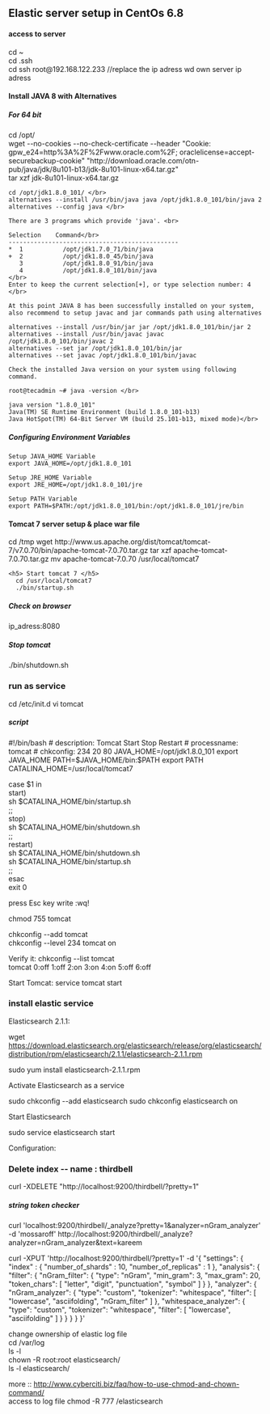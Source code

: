 <h2> Elastic server setup in CentOs 6.8 </h2>


<h4> access to server </h4>
cd ~ <br/>
cd .ssh <br/>
cd ssh root@192.168.122.233 //replace the ip adress wd own server ip adress

<h4> Install JAVA 8 with Alternatives</h4>
  <p>
    <h5> For 64 bit</h5>
    cd /opt/ </br>
    wget --no-cookies --no-check-certificate --header "Cookie: gpw_e24=http%3A%2F%2Fwww.oracle.com%2F; oraclelicense=accept-securebackup-cookie" "http://download.oracle.com/otn-pub/java/jdk/8u101-b13/jdk-8u101-linux-x64.tar.gz" </br>
    tar xzf jdk-8u101-linux-x64.tar.gz 
    
    cd /opt/jdk1.8.0_101/ </br>
    alternatives --install /usr/bin/java java /opt/jdk1.8.0_101/bin/java 2 
    alternatives --config java </br>

    There are 3 programs which provide 'java'. <br>

    Selection    Command</br>
    -----------------------------------------------
    *  1           /opt/jdk1.7.0_71/bin/java
    +  2           /opt/jdk1.8.0_45/bin/java
       3           /opt/jdk1.8.0_91/bin/java
       4           /opt/jdk1.8.0_101/bin/java
    </br>
    Enter to keep the current selection[+], or type selection number: 4 </br>
    
    At this point JAVA 8 has been successfully installed on your system, 
    also recommend to setup javac and jar commands path using alternatives
    
    alternatives --install /usr/bin/jar jar /opt/jdk1.8.0_101/bin/jar 2
    alternatives --install /usr/bin/javac javac /opt/jdk1.8.0_101/bin/javac 2
    alternatives --set jar /opt/jdk1.8.0_101/bin/jar
    alternatives --set javac /opt/jdk1.8.0_101/bin/javac
    
    Check the installed Java version on your system using following command.

    root@tecadmin ~# java -version </br>

    java version "1.8.0_101"
    Java(TM) SE Runtime Environment (build 1.8.0_101-b13)
    Java HotSpot(TM) 64-Bit Server VM (build 25.101-b13, mixed mode)</br>

   <h5> Configuring Environment Variables </h5>
    

    Setup JAVA_HOME Variable
    export JAVA_HOME=/opt/jdk1.8.0_101

    Setup JRE_HOME Variable
    export JRE_HOME=/opt/jdk1.8.0_101/jre

    Setup PATH Variable
    export PATH=$PATH:/opt/jdk1.8.0_101/bin:/opt/jdk1.8.0_101/jre/bin
  </p>

<h4> Tomcat 7 server setup & place war file </h4>
  <p>
    cd /tmp
    wget http://www.us.apache.org/dist/tomcat/tomcat-7/v7.0.70/bin/apache-tomcat-7.0.70.tar.gz
    tar xzf apache-tomcat-7.0.70.tar.gz
    mv apache-tomcat-7.0.70 /usr/local/tomcat7
    
    <h5> Start tomcat 7 </h5>
      cd /usr/local/tomcat7
      ./bin/startup.sh
   <h5> Check on browser </h5>
     ip_adress:8080
   <h5> Stop tomcat </h5>
    ./bin/shutdown.sh

  </p>
  <h3> run as service </h3>
    cd /etc/init.d  
    vi tomcat  
  
  <h5> script </h5>
  #!/bin/bash  
  # description: Tomcat Start Stop Restart  
  # processname: tomcat  
  # chkconfig: 234 20 80  
  JAVA_HOME=/opt/jdk1.8.0_101
  export JAVA_HOME  
  PATH=$JAVA_HOME/bin:$PATH  
  export PATH  
  CATALINA_HOME=/usr/local/tomcat7
    
  case $1 in  
  start)  
  sh $CATALINA_HOME/bin/startup.sh  
  ;;   
  stop)     
  sh $CATALINA_HOME/bin/shutdown.sh  
  ;;   
  restart)  
  sh $CATALINA_HOME/bin/shutdown.sh  
  sh $CATALINA_HOME/bin/startup.sh  
  ;;   
  esac      
  exit 0  
  
  press Esc key
  write :wq!
  
 chmod 755 tomcat  

  chkconfig --add tomcat  
  chkconfig --level 234 tomcat on  

Verify it:
chkconfig --list tomcat  
tomcat          0:off   1:off   2:on    3:on    4:on    5:off   6:off  

Start Tomcat:
service tomcat start  
  
<h3> install elastic service </h3>
  Elasticsearch 2.1.1:
  
  wget https://download.elasticsearch.org/elasticsearch/release/org/elasticsearch/distribution/rpm/elasticsearch/2.1.1/elasticsearch-2.1.1.rpm
  
  sudo yum install elasticsearch-2.1.1.rpm
  
  Activate Elasticsearch as a service

  sudo chkconfig --add elasticsearch
  sudo chkconfig elasticsearch on
  
  Start Elasticsearch
  
  sudo service elasticsearch start
  
  Configuration:
  
  <h3> Delete index -- name : thirdbell </h3>
  curl -XDELETE "http://localhost:9200/thirdbell/?pretty=1"
  
  <h5> string token checker </h5>
curl 'localhost:9200/thirdbell/_analyze?pretty=1&analyzer=nGram_analyzer' -d 'mossaroff'
http://localhost:9200/thirdbell/_analyze?analyzer=nGram_analyzer&text=kareem

  
  curl -XPUT  'http://localhost:9200/thirdbell/?pretty=1' -d '{
  "settings": {
    "index" : {
            "number_of_shards" : 10,
            "number_of_replicas" : 1
        },
    "analysis": {
      "filter": {
        "nGram_filter": {
          "type": "nGram",
          "min_gram": 3,
          "max_gram": 20,
          "token_chars": [
            "letter",
            "digit",
            "punctuation",
            "symbol"
          ]
        }
      },
      "analyzer": {
        "nGram_analyzer": {
          "type": "custom",
          "tokenizer": "whitespace",
          "filter": [
            "lowercase",
            "asciifolding",
            "nGram_filter"
          ]
        },
        "whitespace_analyzer": {
          "type": "custom",
          "tokenizer": "whitespace",
          "filter": [
            "lowercase",
            "asciifolding"
          ]
        }
      }
    }
  }
}'


change ownership of elastic log file </br>
cd /var/log </br>
ls -l  </br>
chown -R root:root elasticsearch/  </br>
ls -l elasticsearch/

more :: http://www.cyberciti.biz/faq/how-to-use-chmod-and-chown-command/ </br>
access to log file
chmod -R 777 /elasticsearch

